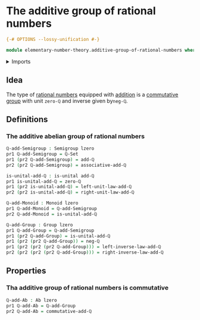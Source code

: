 # The additive group of rational numbers

```agda
{-# OPTIONS --lossy-unification #-}

module elementary-number-theory.additive-group-of-rational-numbers where
```

<details><summary>Imports</summary>

```agda
open import elementary-number-theory.addition-rational-numbers
open import elementary-number-theory.rational-numbers

open import foundation.dependent-pair-types
open import foundation.unital-binary-operations
open import foundation.universe-levels

open import group-theory.abelian-groups
open import group-theory.groups
open import group-theory.monoids
open import group-theory.semigroups
```

</details>

## Idea

The type of [rational numbers](elementary-number-theory.rational-numbers.md)
equipped with [addition](elementary-number-theory.addition-rational-numbers.md)
is a [commutative group](group-theory.abelian-groups.md) with unit `zero-ℚ` and
inverse given by`neg-ℚ`.

## Definitions

### The additive abelian group of rational numbers

```agda
ℚ-add-Semigroup : Semigroup lzero
pr1 ℚ-add-Semigroup = ℚ-Set
pr1 (pr2 ℚ-add-Semigroup) = add-ℚ
pr2 (pr2 ℚ-add-Semigroup) = associative-add-ℚ

is-unital-add-ℚ : is-unital add-ℚ
pr1 is-unital-add-ℚ = zero-ℚ
pr1 (pr2 is-unital-add-ℚ) = left-unit-law-add-ℚ
pr2 (pr2 is-unital-add-ℚ) = right-unit-law-add-ℚ

ℚ-add-Monoid : Monoid lzero
pr1 ℚ-add-Monoid = ℚ-add-Semigroup
pr2 ℚ-add-Monoid = is-unital-add-ℚ

ℚ-add-Group : Group lzero
pr1 ℚ-add-Group = ℚ-add-Semigroup
pr1 (pr2 ℚ-add-Group) = is-unital-add-ℚ
pr1 (pr2 (pr2 ℚ-add-Group)) = neg-ℚ
pr1 (pr2 (pr2 (pr2 ℚ-add-Group))) = left-inverse-law-add-ℚ
pr2 (pr2 (pr2 (pr2 ℚ-add-Group))) = right-inverse-law-add-ℚ
```

## Properties

### Tha additive group of rational numbers is commutative

```agda
ℚ-add-Ab : Ab lzero
pr1 ℚ-add-Ab = ℚ-add-Group
pr2 ℚ-add-Ab = commutative-add-ℚ
```

